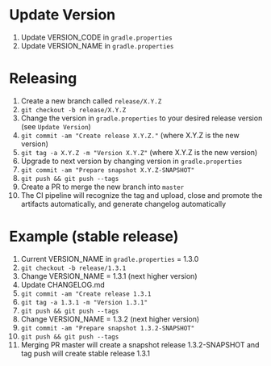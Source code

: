 Update Version
=========
1. Update VERSION_CODE in `gradle.properties`
2. Update VERSION_NAME in `gradle.properties`

Releasing
=========

1. Create a new branch called `release/X.Y.Z`
2. `git checkout -b release/X.Y.Z`
3. Change the version in `gradle.properties` to your desired release version (see `Update Version`)
4. `git commit -am "Create release X.Y.Z."` (where X.Y.Z is the new version)
5. `git tag -a X.Y.Z -m "Version X.Y.Z"` (where X.Y.Z is the new version)
6. Upgrade to next version by changing version in `gradle.properties`
7. `git commit -am "Prepare snapshot X.Y.Z-SNAPSHOT"`
8. `git push && git push --tags`
9. Create a PR to merge the new branch into `master`
10. The CI pipeline will recognize the tag and upload, close and promote the artifacts automatically, and generate changelog automatically

Example (stable release)
========
1. Current VERSION_NAME in `gradle.properties` = 1.3.0
2. `git checkout -b release/1.3.1`
3. Change VERSION_NAME = 1.3.1 (next higher version)
4. Update CHANGELOG.md
5. `git commit -am "Create release 1.3.1`
6. `git tag -a 1.3.1 -m "Version 1.3.1"`
6. `git push && git push --tags`
7. Change VERSION_NAME = 1.3.2 (next higher version)
8. `git commit -am "Prepare snapshot 1.3.2-SNAPSHOT"`
9. `git push && git push --tags`
10. Merging PR master will create a snapshot release 1.3.2-SNAPSHOT and tag push will create stable release 1.3.1